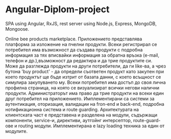 # Angular-Diplom-project
SPA using Angular, RxJS, rest server using Node.js, Express, MongoDB, Mongoose.

Online bee products marketplace.
Приложението представлява платформа за изложение на пчелни продукти. Всеки регистрирал се потребител има възможност да създава продукти с подробна информация за тях вписвайки информация за обратна връзка (e-mail, телефон и др.),възможност да редактира и да трие продуктите си. Може да разглежда продукти на други потребители, да ги like-ва, а чрез бутона 'buy product' - да определи съответен продукт като закупен при което продуктът ще бъде изтрит от базата данни, с което всъщност се симулира закупуването му. Всеки потребител има достъп до своя лична профилна страница, на която се визуализират всички негови налични продукти. Администраторът има право да трие продукти на всеки един друг потребител на приложението. Имплементирани са системи за аутентикация, оторизация, валидации на fron-end и back-end, подробна нотификационна система и route guarding. Архитектурата на клиентската част е представена и разделена на модули, съдържащи компоненти, service-и, директиви, аутгойнг интерсептор, route-guard-ове и routing модули. Имплементирана е lazy loading техника за един от модулите.
